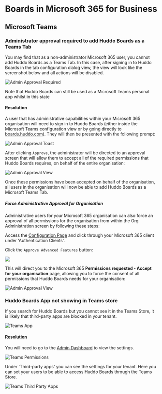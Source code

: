 # Boards in Microsoft 365 for Business

## Microsoft Teams

### Administrator approval required to add Huddo Boards as a Teams Tab

You may find that as a non-administrator Microsoft 365 user, you cannot add Huddo Boards as a Teams Tab. In this case, after signing in to Huddo Boards in the tab configuration dialog view, the view will look like the screenshot below and all actions will be disabled.

![Admin Approval Required](../../msgraph/teams/admin_approval_required.png)

Note that Huddo Boards can still be used as a Microsoft Teams personal app whilst in this state

#### Resolution

A user that has administrative capabilities within your Microsoft 365 organisation will need to sign in to Huddo Boards (either inside the Microsoft Teams configuration view or by going directly to [boards.huddo.com](https://boards.huddo.com)). They will then be presented with the following prompt:

![Admin Approval Toast](../../msgraph/auth/administrator_approval_toast.png)

After clicking `Approve`, the administrator will be directed to an approval screen that will allow them to accept all of the required permissions that Huddo Boards requires, on behalf of the entire organisation:

![Admin Approval View](../../msgraph/auth/administrator_approval_view.png)

Once these permissions have been accepted on behalf of the organisation, all users in the organisation will now be able to add Huddo Boards as a Microsoft Teams Tab.

##### Force Administrative Approval for Organisation

Administrative users for your Microsoft 365 organisation can also force an approval of all permissions for the organisation from within the Org Administration screen by following these steps:

Access the [Configuration Page](../../admin/org-config.md) and click through your Microsoft 365 client under 'Authentication Clients'.

Click the `Approve Advanced Features` button:

![](../../admin/img/org-approve-advanced.png)

This will direct you to the Microsoft 365 **Permissions requested - Accept for your organisation** page, allowing you to force the consent of all permissions that Huddo Boards needs for your organisation:

![Admin Approval View](../../msgraph/auth/administrator_approval_view.png)

### Huddo Boards App not showing in Teams store

If you search for Huddo Boards but you cannot see it in the Teams Store, it is likely that third-party apps are blocked in your tenant.

![Teams App](teamsapp.png)

#### Resolution

You will need to go to the [Admin Dashboard](https://admin.teams.microsoft.com/policies/app-permission) to view the settings.

![Teams Permissions](permissions.png)

Under 'Third-party apps' you can see the settings for your tenant. Here you can set your users to be able to access Huddo Boards through the Teams Store.

![Teams Third Party Apps](thirdpartyapps.png)

